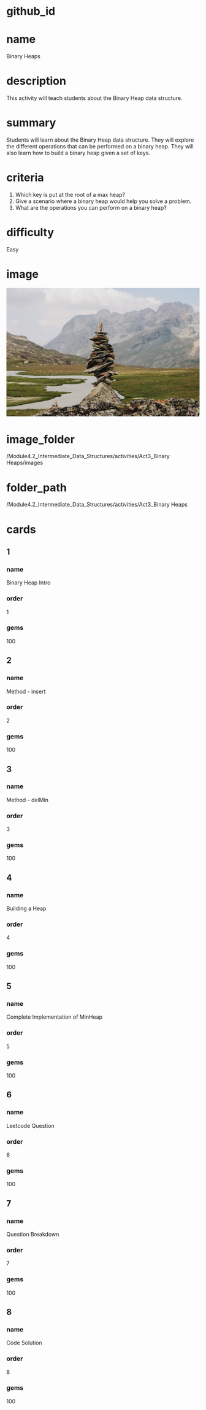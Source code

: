 # github_id

# name
Binary Heaps

# description
This activity will teach students about the Binary Heap data structure.

# summary
Students will learn about the Binary Heap data structure. They will explore the different operations that can be performed on a binary heap. They will also learn how to build a binary heap given a set of keys.

# criteria
1. Which key is put at the root of a max heap?
2. Give a scenario where a binary heap would help you solve a problem.
3. What are the operations you can perform on a binary heap?

# difficulty
Easy

# image
<img src="images/heap.jpeg">

# image_folder
/Module4.2_Intermediate_Data_Structures/activities/Act3_Binary Heaps/images

# folder_path
/Module4.2_Intermediate_Data_Structures/activities/Act3_Binary Heaps

# cards

## 1

### name
Binary Heap Intro

### order
1

### gems
100

## 2

### name
Method - insert

### order
2

### gems 
100

## 3

### name
Method - delMin

### order
3

### gems
100

## 4

### name
Building a Heap

### order
4

### gems
100

## 5

### name
Complete Implementation of MinHeap

### order
5

### gems
100

## 6

### name
Leetcode Question

### order
6

### gems
100

## 7

### name
Question Breakdown

### order
7

### gems
100

## 8

### name
Code Solution

### order
8

### gems
100




